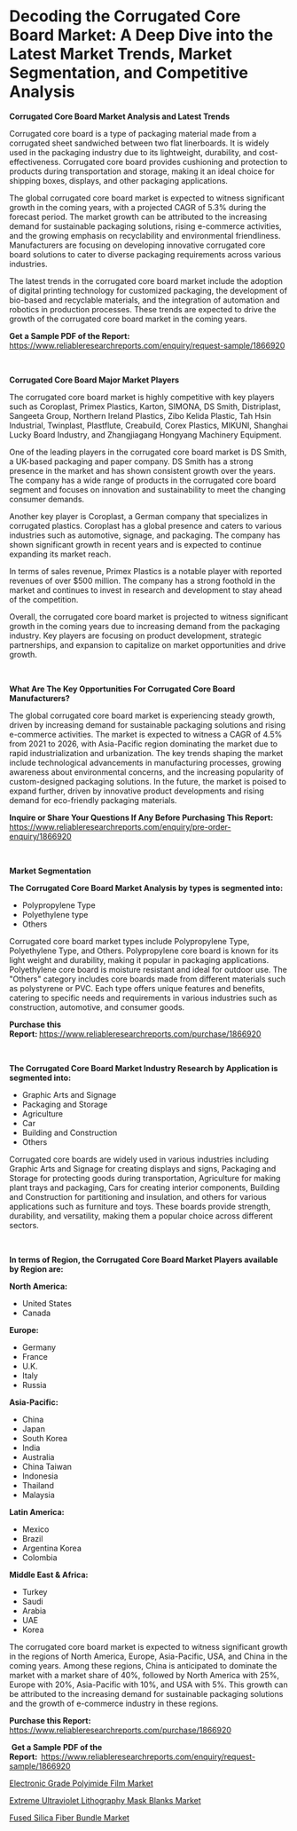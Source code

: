 <p><h1>Decoding the Corrugated Core Board Market: A Deep Dive into the Latest Market Trends, Market Segmentation, and Competitive Analysis</h1></p><p><strong>Corrugated Core Board Market Analysis and Latest Trends</strong></p>
<p><p>Corrugated core board is a type of packaging material made from a corrugated sheet sandwiched between two flat linerboards. It is widely used in the packaging industry due to its lightweight, durability, and cost-effectiveness. Corrugated core board provides cushioning and protection to products during transportation and storage, making it an ideal choice for shipping boxes, displays, and other packaging applications.</p><p>The global corrugated core board market is expected to witness significant growth in the coming years, with a projected CAGR of 5.3% during the forecast period. The market growth can be attributed to the increasing demand for sustainable packaging solutions, rising e-commerce activities, and the growing emphasis on recyclability and environmental friendliness. Manufacturers are focusing on developing innovative corrugated core board solutions to cater to diverse packaging requirements across various industries.</p><p>The latest trends in the corrugated core board market include the adoption of digital printing technology for customized packaging, the development of bio-based and recyclable materials, and the integration of automation and robotics in production processes. These trends are expected to drive the growth of the corrugated core board market in the coming years.</p></p>
<p><strong>Get a Sample PDF of the Report:&nbsp;</strong> <a href="https://www.reliableresearchreports.com/enquiry/request-sample/1866920">https://www.reliableresearchreports.com/enquiry/request-sample/1866920</a></p>
<p>&nbsp;</p>
<p><strong>Corrugated Core Board Major Market Players</strong></p>
<p><p>The corrugated core board market is highly competitive with key players such as Coroplast, Primex Plastics, Karton, SIMONA, DS Smith, Distriplast, Sangeeta Group, Northern Ireland Plastics, Zibo Kelida Plastic, Tah Hsin Industrial, Twinplast, Plastflute, Creabuild, Corex Plastics, MIKUNI, Shanghai Lucky Board Industry, and Zhangjiagang Hongyang Machinery Equipment.</p><p>One of the leading players in the corrugated core board market is DS Smith, a UK-based packaging and paper company. DS Smith has a strong presence in the market and has shown consistent growth over the years. The company has a wide range of products in the corrugated core board segment and focuses on innovation and sustainability to meet the changing consumer demands.</p><p>Another key player is Coroplast, a German company that specializes in corrugated plastics. Coroplast has a global presence and caters to various industries such as automotive, signage, and packaging. The company has shown significant growth in recent years and is expected to continue expanding its market reach.</p><p>In terms of sales revenue, Primex Plastics is a notable player with reported revenues of over $500 million. The company has a strong foothold in the market and continues to invest in research and development to stay ahead of the competition.</p><p>Overall, the corrugated core board market is projected to witness significant growth in the coming years due to increasing demand from the packaging industry. Key players are focusing on product development, strategic partnerships, and expansion to capitalize on market opportunities and drive growth.</p></p>
<p>&nbsp;</p>
<p><strong>What Are The Key Opportunities For Corrugated Core Board Manufacturers?</strong></p>
<p><p>The global corrugated core board market is experiencing steady growth, driven by increasing demand for sustainable packaging solutions and rising e-commerce activities. The market is expected to witness a CAGR of 4.5% from 2021 to 2026, with Asia-Pacific region dominating the market due to rapid industrialization and urbanization. The key trends shaping the market include technological advancements in manufacturing processes, growing awareness about environmental concerns, and the increasing popularity of custom-designed packaging solutions. In the future, the market is poised to expand further, driven by innovative product developments and rising demand for eco-friendly packaging materials.</p></p>
<p><strong>Inquire or Share Your Questions If Any Before Purchasing This Report:</strong> <a href="https://www.reliableresearchreports.com/enquiry/pre-order-enquiry/1866920">https://www.reliableresearchreports.com/enquiry/pre-order-enquiry/1866920</a></p>
<p>&nbsp;</p>
<p><strong>Market Segmentation</strong></p>
<p><strong>The Corrugated Core Board Market Analysis by types is segmented into:</strong></p>
<p><ul><li>Polypropylene Type</li><li>Polyethylene type</li><li>Others</li></ul></p>
<p><p>Corrugated core board market types include Polypropylene Type, Polyethylene Type, and Others. Polypropylene core board is known for its light weight and durability, making it popular in packaging applications. Polyethylene core board is moisture resistant and ideal for outdoor use. The "Others" category includes core boards made from different materials such as polystyrene or PVC. Each type offers unique features and benefits, catering to specific needs and requirements in various industries such as construction, automotive, and consumer goods.</p></p>
<p><strong>Purchase this Report:&nbsp;</strong><a href="https://www.reliableresearchreports.com/purchase/1866920">https://www.reliableresearchreports.com/purchase/1866920</a></p>
<p>&nbsp;</p>
<p><strong>The Corrugated Core Board Market Industry Research by Application is segmented into:</strong></p>
<p><ul><li>Graphic Arts and Signage</li><li>Packaging and Storage</li><li>Agriculture</li><li>Car</li><li>Building and Construction</li><li>Others</li></ul></p>
<p><p>Corrugated core boards are widely used in various industries including Graphic Arts and Signage for creating displays and signs, Packaging and Storage for protecting goods during transportation, Agriculture for making plant trays and packaging, Cars for creating interior components, Building and Construction for partitioning and insulation, and others for various applications such as furniture and toys. These boards provide strength, durability, and versatility, making them a popular choice across different sectors.</p></p>
<p>&nbsp;</p>
<p><strong>In terms of Region, the Corrugated Core Board Market Players available by Region are:</strong></p>
<p>
    <p> <strong> North America: </strong>
        <ul>
            <li>United States</li>
            <li>Canada</li>
        </ul>
        </p> 
    <p> <strong> Europe: </strong>
        <ul>
            <li>Germany</li>
            <li>France</li>
            <li>U.K.</li>
            <li>Italy</li>
            <li>Russia</li>
        </ul>
        </p> 
    <p> <strong> Asia-Pacific: </strong>
        <ul>
            <li>China</li>
            <li>Japan</li>
            <li>South Korea</li>
            <li>India</li>
            <li>Australia</li>
            <li>China Taiwan</li>
            <li>Indonesia</li>
            <li>Thailand</li>
            <li>Malaysia</li>
        </ul>
        </p> 
    <p> <strong> Latin America: </strong>
        <ul>
            <li>Mexico</li>
            <li>Brazil</li>
            <li>Argentina Korea</li>
            <li>Colombia</li>
        </ul>
        </p> 
    <p> <strong> Middle East & Africa: </strong>
        <ul>
            <li>Turkey</li>
            <li>Saudi</li>
            <li>Arabia</li>
            <li>UAE</li>
            <li>Korea</li>
        </ul>
    </p>
    </p>
<p><p>The corrugated core board market is expected to witness significant growth in the regions of North America, Europe, Asia-Pacific, USA, and China in the coming years. Among these regions, China is anticipated to dominate the market with a market share of 40%, followed by North America with 25%, Europe with 20%, Asia-Pacific with 10%, and USA with 5%. This growth can be attributed to the increasing demand for sustainable packaging solutions and the growth of e-commerce industry in these regions.</p></p>
<p><strong>Purchase this Report: </strong><a href="https://www.reliableresearchreports.com/purchase/1866920">https://www.reliableresearchreports.com/purchase/1866920</a></p>
<p>&nbsp;<strong>Get a Sample PDF of the Report:&nbsp;&nbsp;</strong><a href="https://www.reliableresearchreports.com/enquiry/request-sample/1866920">https://www.reliableresearchreports.com/enquiry/request-sample/1866920</a></p>
<p><strong></strong></p>
<p><p><a href="https://github.com/mauripalmi/Market-Research-Report-List-2/blob/main/electronic-grade-polyimide-film-market.md">Electronic Grade Polyimide Film Market</a></p><p><a href="https://github.com/nicoletavirag/Market-Research-Report-List-2/blob/main/extreme-ultraviolet-lithography-mask-blanks-market.md">Extreme Ultraviolet Lithography Mask Blanks Market</a></p><p><a href="https://github.com/redneck06/Market-Research-Report-List-2/blob/main/fused-silica-fiber-bundle-market.md">Fused Silica Fiber Bundle Market</a></p></p>